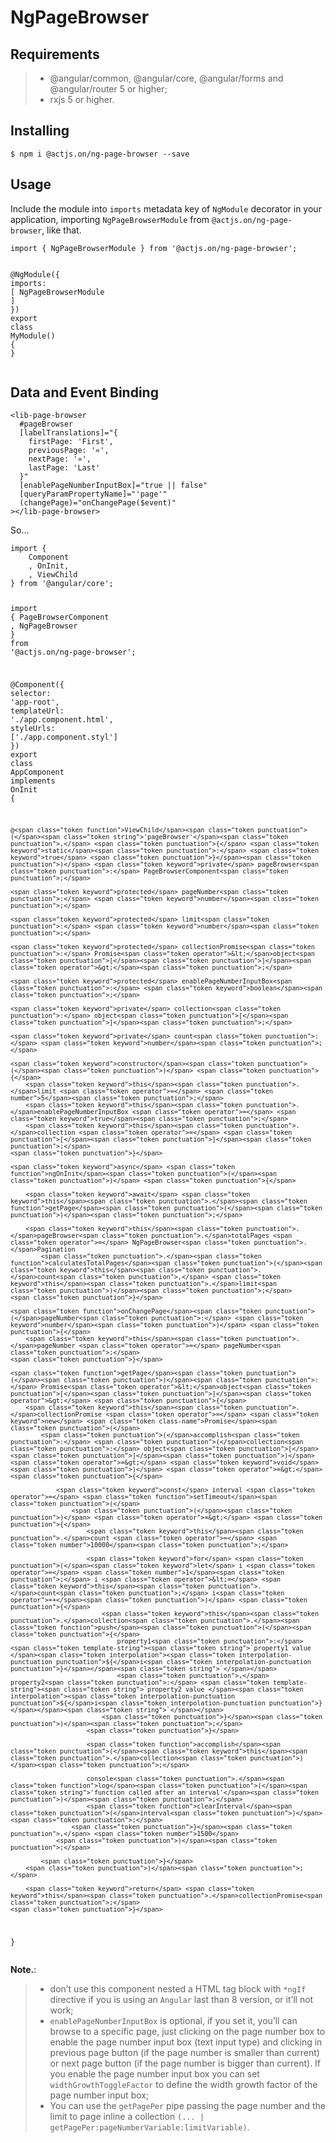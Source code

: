 <h1 id="ngpagebrowser">NgPageBrowser</h1>
<h2 id="requirements">Requirements</h2>
<blockquote>
<ul>
<li>@angular/common, @angular/core, @angular/forms and @angular/router 5 or higher;</li>
<li>rxjs 5 or higher.</li>
</ul>
</blockquote>
<h2 id="installing">Installing</h2>
<pre><code>$ npm i @actjs.on/ng-page-browser --save
</code></pre>
<h2 id="usage">Usage</h2>
<p>Include the module into <code>imports</code> metadata key of <code>NgModule</code> decorator in your application, importing <code>NgPageBrowserModule</code> from <code>@actjs.on/ng-page-browser</code>, like that.</p>
<pre class=" language-typescript"><code class="prism  language-typescript"><span class="token keyword">import</span> <span class="token punctuation">{</span> NgPageBrowserModule <span class="token punctuation">}</span> <span class="token keyword">from</span> <span class="token string">'@actjs.on/ng-page-browser'</span><span class="token punctuation">;</span>

@<span class="token function">NgModule</span><span class="token punctuation">(</span><span class="token punctuation">{</span>
    imports<span class="token punctuation">:</span> <span class="token punctuation">[</span>
        NgPageBrowserModule
    <span class="token punctuation">]</span>
<span class="token punctuation">}</span><span class="token punctuation">)</span>
<span class="token keyword">export</span> <span class="token keyword">class</span> <span class="token class-name">MyModule</span><span class="token punctuation">(</span><span class="token punctuation">)</span> <span class="token punctuation">{</span> <span class="token punctuation">}</span>
</code></pre>
<h2 id="data-and-event-binding">Data and Event Binding</h2>
<pre class=" language-html"><code class="prism  language-html"><span class="token tag"><span class="token tag"><span class="token punctuation">&lt;</span>lib-page-browser</span>
  <span class="token attr-name">#pageBrowser</span>
  <span class="token attr-name">[labelTranslations]</span><span class="token attr-value"><span class="token punctuation">=</span><span class="token punctuation">"</span>{
    firstPage: <span class="token punctuation">'</span>First<span class="token punctuation">'</span>,
    previousPage: <span class="token punctuation">'</span>«<span class="token punctuation">'</span>,
    nextPage: <span class="token punctuation">'</span>»<span class="token punctuation">'</span>,
    lastPage: <span class="token punctuation">'</span>Last<span class="token punctuation">'</span>
  }<span class="token punctuation">"</span></span>
  <span class="token attr-name">[enablePageNumberInputBox]</span><span class="token attr-value"><span class="token punctuation">=</span><span class="token punctuation">"</span>true || false<span class="token punctuation">"</span></span>
  <span class="token attr-name">[queryParamPropertyName]</span><span class="token attr-value"><span class="token punctuation">=</span><span class="token punctuation">"</span><span class="token punctuation">'</span>page<span class="token punctuation">'</span><span class="token punctuation">"</span></span>
  <span class="token attr-name">(changePage)</span><span class="token attr-value"><span class="token punctuation">=</span><span class="token punctuation">"</span>onChangePage($event)<span class="token punctuation">"</span></span>
<span class="token punctuation">&gt;</span></span><span class="token tag"><span class="token tag"><span class="token punctuation">&lt;/</span>lib-page-browser</span><span class="token punctuation">&gt;</span></span>
</code></pre>
<p>So…</p>
<pre class=" language-typescript"><code class="prism  language-typescript"><span class="token keyword">import</span> <span class="token punctuation">{</span>
    Component
    <span class="token punctuation">,</span> OnInit<span class="token punctuation">,</span>
    <span class="token punctuation">,</span> ViewChild
<span class="token punctuation">}</span> <span class="token keyword">from</span> <span class="token string">'@angular/core'</span><span class="token punctuation">;</span>

<span class="token keyword">import</span> <span class="token punctuation">{</span>
    PageBrowserComponent
    <span class="token punctuation">,</span> NgPageBrowser
<span class="token punctuation">}</span> <span class="token keyword">from</span> <span class="token string">'@actjs.on/ng-page-browser'</span><span class="token punctuation">;</span>


@<span class="token function">Component</span><span class="token punctuation">(</span><span class="token punctuation">{</span>
    selector<span class="token punctuation">:</span> <span class="token string">'app-root'</span><span class="token punctuation">,</span>
    templateUrl<span class="token punctuation">:</span> <span class="token string">'./app.component.html'</span><span class="token punctuation">,</span>
    styleUrls<span class="token punctuation">:</span> <span class="token punctuation">[</span><span class="token string">'./app.component.styl'</span><span class="token punctuation">]</span>
<span class="token punctuation">}</span><span class="token punctuation">)</span>
<span class="token keyword">export</span> <span class="token keyword">class</span> <span class="token class-name">AppComponent</span> <span class="token keyword">implements</span> <span class="token class-name">OnInit</span> <span class="token punctuation">{</span>

    @<span class="token function">ViewChild</span><span class="token punctuation">(</span><span class="token string">'pageBrowser'</span><span class="token punctuation">,</span> <span class="token punctuation">{</span> <span class="token keyword">static</span><span class="token punctuation">:</span> <span class="token keyword">true</span> <span class="token punctuation">}</span><span class="token punctuation">)</span> <span class="token keyword">private</span> pageBrowser<span class="token punctuation">:</span> PageBrowserComponent<span class="token punctuation">;</span>

    <span class="token keyword">protected</span> pageNumber<span class="token punctuation">:</span> <span class="token keyword">number</span><span class="token punctuation">;</span>

    <span class="token keyword">protected</span> limit<span class="token punctuation">:</span> <span class="token keyword">number</span><span class="token punctuation">;</span>

    <span class="token keyword">protected</span> collectionPromise<span class="token punctuation">:</span> Promise<span class="token operator">&lt;</span>object<span class="token punctuation">[</span><span class="token punctuation">]</span><span class="token operator">&gt;</span><span class="token punctuation">;</span>

    <span class="token keyword">protected</span> enablePageNumberInputBox<span class="token punctuation">:</span> <span class="token keyword">boolean</span><span class="token punctuation">;</span>

    <span class="token keyword">private</span> collection<span class="token punctuation">:</span> object<span class="token punctuation">[</span><span class="token punctuation">]</span><span class="token punctuation">;</span>

    <span class="token keyword">private</span> count<span class="token punctuation">:</span> <span class="token keyword">number</span><span class="token punctuation">;</span>

    <span class="token keyword">constructor</span><span class="token punctuation">(</span><span class="token punctuation">)</span> <span class="token punctuation">{</span>
        <span class="token keyword">this</span><span class="token punctuation">.</span>limit <span class="token operator">=</span> <span class="token number">5</span><span class="token punctuation">;</span>
        <span class="token keyword">this</span><span class="token punctuation">.</span>enablePageNumberInputBox <span class="token operator">=</span> <span class="token keyword">true</span><span class="token punctuation">;</span>
        <span class="token keyword">this</span><span class="token punctuation">.</span>collection <span class="token operator">=</span> <span class="token punctuation">[</span><span class="token punctuation">]</span><span class="token punctuation">;</span>
    <span class="token punctuation">}</span>

    <span class="token keyword">async</span> <span class="token function">ngOnInit</span><span class="token punctuation">(</span><span class="token punctuation">)</span> <span class="token punctuation">{</span>

        <span class="token keyword">await</span> <span class="token keyword">this</span><span class="token punctuation">.</span><span class="token function">getPage</span><span class="token punctuation">(</span><span class="token punctuation">)</span><span class="token punctuation">;</span>

        <span class="token keyword">this</span><span class="token punctuation">.</span>pageBrowser<span class="token punctuation">.</span>totalPages <span class="token operator">=</span> NgPageBrowser<span class="token punctuation">.</span>Pagination
            <span class="token punctuation">.</span><span class="token function">calculatesTotalPages</span><span class="token punctuation">(</span><span class="token keyword">this</span><span class="token punctuation">.</span>count<span class="token punctuation">,</span> <span class="token keyword">this</span><span class="token punctuation">.</span>limit<span class="token punctuation">)</span><span class="token punctuation">;</span>
    <span class="token punctuation">}</span>

    <span class="token function">onChangePage</span><span class="token punctuation">(</span>pageNumber<span class="token punctuation">:</span> <span class="token keyword">number</span><span class="token punctuation">)</span> <span class="token punctuation">{</span>
        <span class="token keyword">this</span><span class="token punctuation">.</span>pageNumber <span class="token operator">=</span> pageNumber<span class="token punctuation">;</span>
    <span class="token punctuation">}</span>

    <span class="token function">getPage</span><span class="token punctuation">(</span><span class="token punctuation">)</span><span class="token punctuation">:</span> Promise<span class="token operator">&lt;</span>object<span class="token punctuation">[</span><span class="token punctuation">]</span><span class="token operator">&gt;</span> <span class="token punctuation">{</span>
        <span class="token keyword">this</span><span class="token punctuation">.</span>collectionPromise <span class="token operator">=</span> <span class="token keyword">new</span> <span class="token class-name">Promise</span><span class="token punctuation">(</span>
            <span class="token punctuation">(</span>accomplish<span class="token punctuation">:</span> <span class="token punctuation">(</span>collection<span class="token punctuation">:</span> object<span class="token punctuation">[</span><span class="token punctuation">]</span><span class="token punctuation">)</span> <span class="token operator">=&gt;</span> <span class="token keyword">void</span><span class="token punctuation">)</span> <span class="token operator">=&gt;</span> <span class="token punctuation">{</span>

                <span class="token keyword">const</span> interval <span class="token operator">=</span> <span class="token function">setTimeout</span><span class="token punctuation">(</span>
                    <span class="token punctuation">(</span><span class="token punctuation">)</span> <span class="token operator">=&gt;</span> <span class="token punctuation">{</span>
                        <span class="token keyword">this</span><span class="token punctuation">.</span>count <span class="token operator">=</span> <span class="token number">10000</span><span class="token punctuation">;</span>

                        <span class="token keyword">for</span> <span class="token punctuation">(</span><span class="token keyword">let</span> i <span class="token operator">=</span> <span class="token number">1</span><span class="token punctuation">;</span> i <span class="token operator">&lt;=</span> <span class="token keyword">this</span><span class="token punctuation">.</span>count<span class="token punctuation">;</span> i<span class="token operator">++</span><span class="token punctuation">)</span> <span class="token punctuation">{</span>
                            <span class="token keyword">this</span><span class="token punctuation">.</span>collection<span class="token punctuation">.</span><span class="token function">push</span><span class="token punctuation">(</span><span class="token punctuation">{</span>
                                property1<span class="token punctuation">:</span> <span class="token template-string"><span class="token string">`property1 value </span><span class="token interpolation"><span class="token interpolation-punctuation punctuation">${</span>i<span class="token interpolation-punctuation punctuation">}</span></span><span class="token string">`</span></span>
                                <span class="token punctuation">,</span> property2<span class="token punctuation">:</span> <span class="token template-string"><span class="token string">`property2 value </span><span class="token interpolation"><span class="token interpolation-punctuation punctuation">${</span>i<span class="token interpolation-punctuation punctuation">}</span></span><span class="token string">`</span></span>
                            <span class="token punctuation">}</span><span class="token punctuation">)</span><span class="token punctuation">;</span>
                        <span class="token punctuation">}</span>

                        <span class="token function">accomplish</span><span class="token punctuation">(</span><span class="token keyword">this</span><span class="token punctuation">.</span>collection<span class="token punctuation">)</span><span class="token punctuation">;</span>

                        console<span class="token punctuation">.</span><span class="token function">log</span><span class="token punctuation">(</span><span class="token string">'function called after an interval'</span><span class="token punctuation">)</span><span class="token punctuation">;</span>
                        <span class="token function">clearInterval</span><span class="token punctuation">(</span>interval<span class="token punctuation">)</span><span class="token punctuation">;</span>
                    <span class="token punctuation">}</span><span class="token punctuation">,</span> <span class="token number">1500</span>
                <span class="token punctuation">)</span><span class="token punctuation">;</span>

            <span class="token punctuation">}</span>
        <span class="token punctuation">)</span><span class="token punctuation">;</span>

        <span class="token keyword">return</span> <span class="token keyword">this</span><span class="token punctuation">.</span>collectionPromise<span class="token punctuation">;</span>
    <span class="token punctuation">}</span>

<span class="token punctuation">}</span>
</code></pre>
<p><strong>Note.</strong>:</p>
<blockquote>
<ul>
<li>don’t use this component nested a HTML tag block with <code>*ngIf</code> directive if you is using an <code>Angular</code> last than 8 version, or it’ll not work;</li>
<li><code>enablePageNumberInputBox</code> is optional, if you set it, you’ll can browse to a specific page, just clicking on the page number box to enable the page number input box (text input type) and clicking in previous page button (if the page number is smaller than current) or next page button (if the page number is bigger than current). If you enable the page number input box you can set <code>widthGrowthToggleFactor</code> to define the width growth factor of the page number input box;</li>
<li>You can use the <code>getPagePer</code> pipe passing the page number and the limit to page inline a collection <code>(... | getPagePer:pageNumberVariable:limitVariable)</code>.</li>
</ul>
</blockquote>

